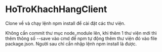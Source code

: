 # HoTroKhachHangClient

Clone về và chạy lệnh npm install để cài đặt các thư viện.

Không cần commit thư mục node_module lên, khi thêm 1 thư viện mới thì thêm thông số --save vào cmd để npm tự động thêm thư viện đó vào file package.json. Người sau chỉ cần nhập lệnh npm install là được.
